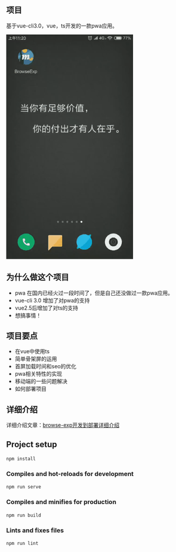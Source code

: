 ## 项目
基于vue-cli3.0，vue，ts开发的一款pwa应用。

![show](https://raw.githubusercontent.com/HolyZheng/holyZheng-blog/master/images/beshow.gif)

## 为什么做这个项目
- pwa 在国内已经火过一段时间了，但是自己还没做过一款pwa应用。
- vue-cli 3.0 增加了对pwa的支持
- vue2.5后增加了对ts的支持
- 想搞事情！
## 项目要点
- 在vue中使用ts
- 简单骨架屏的运用
- 首屏加载时间和seo的优化
- pwa相关特性的实现
- 移动端的一些问题解决
- 如何部署项目

## 详细介绍
详细介绍文章：[browse-exp开发到部署详细介绍](https://github.com/HolyZheng/BrowseExp/blob/master/document.md)

## Project setup
```
npm install
```

### Compiles and hot-reloads for development
```
npm run serve
```

### Compiles and minifies for production
```
npm run build
```

### Lints and fixes files
```
npm run lint
```
